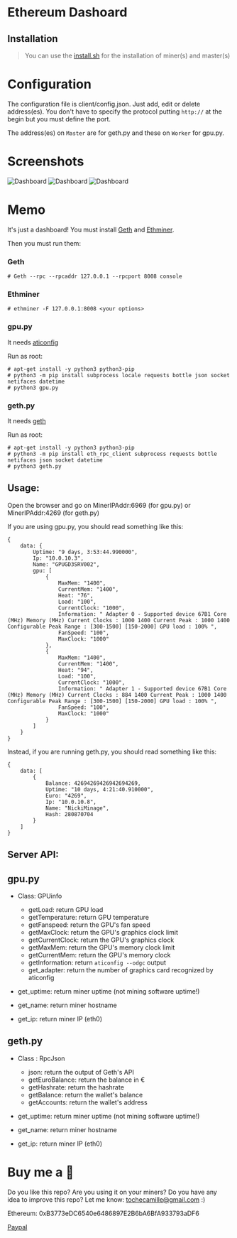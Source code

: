 # Ethereum Dashoard

## Installation

> You can use the [install.sh](https://github.com/CamTosh/Ethereum/blob/master/serveur/install.sh) for the installation of miner(s) and master(s) 


# Configuration

The configuration file is client/config.json.
Just add, edit or delete address(es). You don't have to specify the protocol putting ```http://``` at the begin but you must define the port.

The address(es) on ```Master``` are for geth.py and these on ```Worker``` for gpu.py.


# Screenshots

![Dashboard](panel.png)
![Dashboard](index.png)
![Dashboard](list.png)


# Memo

It's just a dashboard! You must install [Geth](https://github.com/ethereum/go-ethereum) and [Ethminer](https://github.com/ethereum-mining/ethminer).

Then you must run them: 

### Geth
```
# Geth --rpc --rpcaddr 127.0.0.1 --rpcport 8008 console
```

### Ethminer

```
# ethminer -F 127.0.0.1:8008 <your options>
```

### gpu.py

It needs [aticonfig](https://wiki.debian.org/ATIProprietary/Configuration)

Run as root:
```
# apt-get install -y python3 python3-pip
# python3 -m pip install subprocess locale requests bottle json socket netifaces datetime
# python3 gpu.py
```

### geth.py

It needs [geth](https://github.com/ethereum/go-ethereum/releases)

Run as root:
```
# apt-get install -y python3 python3-pip
# python3 -m pip install eth_rpc_client subprocess requests bottle netifaces json socket datetime
# python3 geth.py
```


## Usage:

Open the browser and go on MinerIPAddr:6969 (for gpu.py) or MinerIPAddr:4269 (for geth.py)

If you are using gpu.py, you should read something like this:
```
{
	data: {
		Uptime: "9 days, 3:53:44.990000",
		Ip: "10.0.10.3",
		Name: "GPUGD3SRV002",
		gpu: [
			{
				MaxMem: "1400",
				CurrentMem: "1400",
				Heat: "76",
				Load: "100",
				CurrentClock: "1000",
				Information: " Adapter 0 - Supported device 67B1 Core (MHz) Memory (MHz) Current Clocks : 1000 1400 Current Peak : 1000 1400 Configurable Peak Range : [300-1500] [150-2000] GPU load : 100% ",
				FanSpeed: "100",
				MaxClock: "1000"
			},
			{
				MaxMem: "1400",
				CurrentMem: "1400",
				Heat: "94",
				Load: "100",
				CurrentClock: "1000",
				Information: " Adapter 1 - Supported device 67B1 Core (MHz) Memory (MHz) Current Clocks : 884 1400 Current Peak : 1000 1400 Configurable Peak Range : [300-1500] [150-2000] GPU load : 100% ",
				FanSpeed: "100",
				MaxClock: "1000"
			}
		]
	}
}
```

Instead, if you are running geth.py, you should read something like this:

```
{
	data: [
		{
			Balance: 42694269426942694269,
			Uptime: "10 days, 4:21:40.910000",
			Euro: "4269",
			Ip: "10.0.10.8",
			Name: "NickiMinage",
			Hash: 280870704
		}
	]
}
```


## Server API:

## gpu.py

- Class: GPUinfo

	- getLoad: return GPU load
	- getTemperature: return GPU temperature
	- getFanspeed: return the GPU's fan speed
	- getMaxClock: return the GPU's graphics clock limit
	- getCurrentClock: return the GPU's graphics clock
	- getMaxMem: return the GPU's memory clock limit
	- getCurrentMem: return the GPU's memory clock
	- getInformation: return ```aticonfig --odgc``` output
	- get_adapter: return the number of graphics card recognized by aticonfig

- get_uptime: return miner uptime (not mining software uptime!)
- get_name: return miner hostname
- get_ip: return miner IP (eth0)

## geth.py

- Class : RpcJson

	- json: return the output of Geth's API
	- getEuroBalance: return the balance in €
	- getHashrate: return the hashrate
	- getBalance: return the wallet's balance
	- getAccounts: return the wallet's address

- get_uptime: return miner uptime (not mining software uptime!)
- get_name: return miner hostname
- get_ip: return miner IP (eth0)

# Buy me a :beer:

Do you like this repo? Are you using it on your miners? Do you have any idea to improve this repo? Let me know: tochecamille@gmail.com :)

Ethereum: 0xB3773eDC6540e6486897E2B6bA6BfA933793aDF6

[Paypal](https://www.paypal.me/CamTosh)
